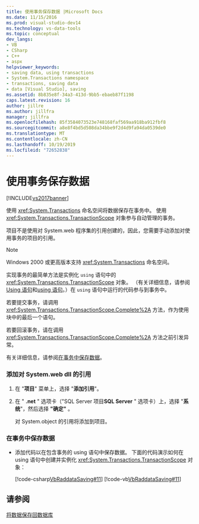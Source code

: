 ```yaml
---
title: 使用事务保存数据 |Microsoft Docs
ms.date: 11/15/2016
ms.prod: visual-studio-dev14
ms.technology: vs-data-tools
ms.topic: conceptual
dev_langs:
- VB
- CSharp
- C++
- aspx
helpviewer_keywords:
- saving data, using transactions
- System.Transactions namespace
- transactions, saving data
- data [Visual Studio], saving
ms.assetid: 8b835e8f-34a3-413d-9bb5-ebaeb87f1198
caps.latest.revision: 16
author: jillre
ms.author: jillfra
manager: jillfra
ms.openlocfilehash: 85f3584073523e748168faf569aa918ba912fbf8
ms.sourcegitcommit: a8e8f4bd5d508da34bbe9f2d4d9fa94da0539de0
ms.translationtype: MT
ms.contentlocale: zh-CN
ms.lasthandoff: 10/19/2019
ms.locfileid: "72652838"
---
```

# <a name="save-data-by-using-a-transaction"></a>使用事务保存数据
[!INCLUDE[vs2017banner](../includes/vs2017banner.md)]

使用 <xref:System.Transactions> 命名空间将数据保存在事务中。 使用 <xref:System.Transactions.TransactionScope> 对象参与自动管理的事务。

 项目不是使用对 System.web 程序集的引用创建的，因此，您需要手动添加对使用事务的项目的引用。

> [!NOTE]
> Windows 2000 或更高版本支持 <xref:System.Transactions> 命名空间。

 实现事务的最简单方法是实例化 `using` 语句中的 <xref:System.Transactions.TransactionScope> 对象。 （有关详细信息，请参阅[Using 语句](https://msdn.microsoft.com/library/665d1580-dd54-4e96-a9a9-6be2a68948f1)和[using 语句](https://msdn.microsoft.com/library/afc355e6-f0b9-4240-94dd-0d93f17d9fc3)。）在 `using` 语句中运行的代码参与到事务中。

 若要提交事务，请调用 <xref:System.Transactions.TransactionScope.Complete%2A> 方法，作为使用块中的最后一个语句。

 若要回滚事务，请在调用 <xref:System.Transactions.TransactionScope.Complete%2A> 方法之前引发异常。

 有关详细信息，请参阅[在事务中保存数据](../data-tools/save-data-in-a-transaction.md)。

### <a name="to-add-a-reference-to-the-systemtransactions-dll"></a>添加对 System.web dll 的引用

1. 在 "**项目**" 菜单上，选择 "**添加引用**"。

2. 在 " **.net** " 选项卡（"SQL Server 项目**SQL Server** " 选项卡）上，选择 "**系统**"，然后选择 **"确定"** 。

     对 System.object 的引用将添加到项目。

### <a name="to-save-data-in-a-transaction"></a>在事务中保存数据

- 添加代码以在包含事务的 using 语句中保存数据。 下面的代码演示如何在 using 语句中创建并实例化 <xref:System.Transactions.TransactionScope> 对象：

     [!code-csharp[VbRaddataSaving#11](../snippets/csharp/VS_Snippets_VBCSharp/VbRaddataSaving/CS/Form2.cs#11)]
     [!code-vb[VbRaddataSaving#11](../snippets/visualbasic/VS_Snippets_VBCSharp/VbRaddataSaving/VB/Form2.vb#11)]

## <a name="see-also"></a>请参阅
 [将数据保存回数据库](../data-tools/save-data-back-to-the-database.md)
